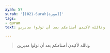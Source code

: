 ```yaml
---
ayah: 57
surah: '[[021-Surah|سورة]]'
tags:
- quran
text: وتالله لأكيدن أصنامكم بعد أن تولوا مدبرين

---
```

> وتالله لأكيدن أصنامكم بعد أن تولوا مدبرين
